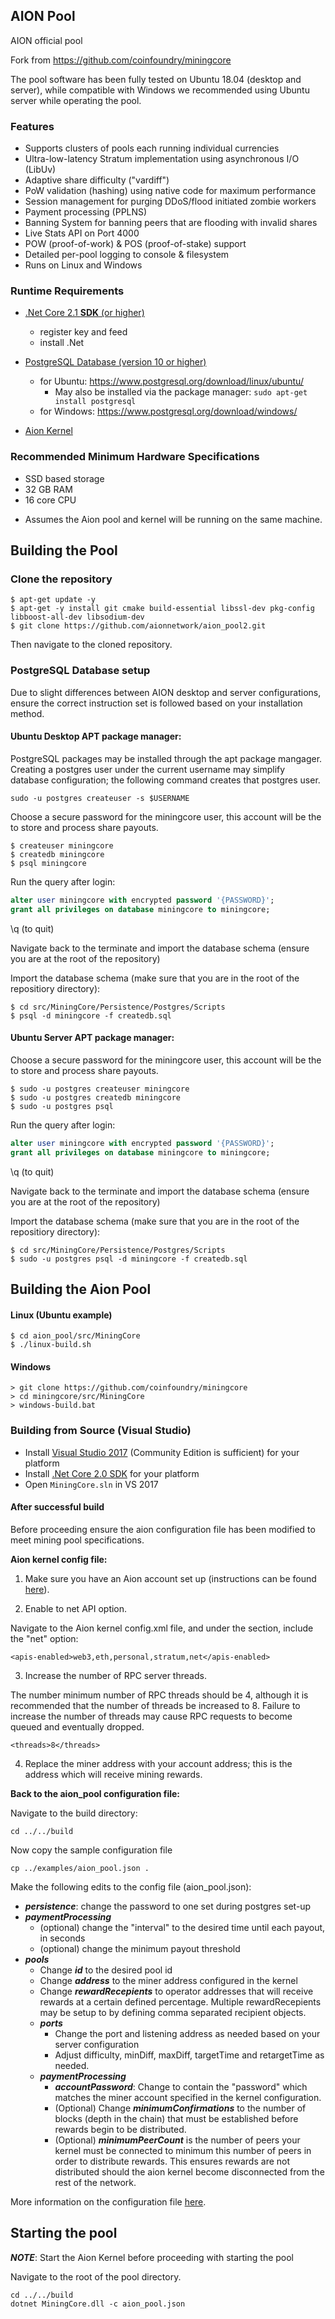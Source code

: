 ## AION Pool

AION official pool

Fork from https://github.com/coinfoundry/miningcore

The pool software has been fully tested on Ubuntu 18.04 (desktop and server), while compatible with Windows we recommended using Ubuntu server while operating the pool. 

### Features

- Supports clusters of pools each running individual currencies
- Ultra-low-latency Stratum implementation using asynchronous I/O (LibUv)
- Adaptive share difficulty ("vardiff")
- PoW validation (hashing) using native code for maximum performance
- Session management for purging DDoS/flood initiated zombie workers
- Payment processing (PPLNS)
- Banning System for banning peers that are flooding with invalid shares
- Live Stats API on Port 4000
- POW (proof-of-work) & POS (proof-of-stake) support
- Detailed per-pool logging to console & filesystem
- Runs on Linux and Windows

### Runtime Requirements

- [.Net Core 2.1 **SDK** (or higher) ](https://www.microsoft.com/net/download/core#/runtime)
  - register key and feed
  - install .Net

- [PostgreSQL Database (version 10 or higher)](https://www.postgresql.org/)
  - for Ubuntu: https://www.postgresql.org/download/linux/ubuntu/
    - May also be installed via the package manager: ```sudo apt-get install postgresql```
  - for Windows: https://www.postgresql.org/download/windows/

- [Aion Kernel](https://github.com/aionnetwork/aion/releases)


### Recommended Minimum Hardware Specifications

- SSD based storage
- 32 GB RAM
- 16 core CPU

* Assumes the Aion pool and kernel will be running on the same machine.

## Building the Pool

### Clone the repository

```console
$ apt-get update -y 
$ apt-get -y install git cmake build-essential libssl-dev pkg-config libboost-all-dev libsodium-dev 
$ git clone https://github.com/aionnetwork/aion_pool2.git
```
Then navigate to the cloned repository.

### PostgreSQL Database setup

Due to slight differences between AION desktop and server configurations, ensure the correct instruction set is followed based on your installation method. 

#### Ubuntu Desktop APT package manager:

PostgreSQL packages may be installed through the apt package mangager. Creating a postgres user under the current username may simplify database configuration; the following command creates that postgres user.

```sudo -u postgres createuser -s $USERNAME```

Choose a secure password for the miningcore user, this account will be the to store and process share payouts.

```console
$ createuser miningcore
$ createdb miningcore
$ psql miningcore
```

Run the query after login:

```sql
alter user miningcore with encrypted password '{PASSWORD}'; 
grant all privileges on database miningcore to miningcore;
```
\q (to quit)

Navigate back to the terminate and import the database schema (ensure you are at the root of the repository)

Import the database schema (make sure that you are in the root of the repositiory directory):

```console
$ cd src/MiningCore/Persistence/Postgres/Scripts
$ psql -d miningcore -f createdb.sql
```

#### Ubuntu Server APT package manager:


Choose a secure password for the miningcore user, this account will be the to store and process share payouts.

```console
$ sudo -u postgres createuser miningcore
$ sudo -u postgres createdb miningcore
$ sudo -u postgres psql
```

Run the query after login:

```sql
alter user miningcore with encrypted password '{PASSWORD}'; 
grant all privileges on database miningcore to miningcore;
```
\q (to quit)

Navigate back to the terminate and import the database schema (ensure you are at the root of the repository)

Import the database schema (make sure that you are in the root of the repositiory directory):

```console
$ cd src/MiningCore/Persistence/Postgres/Scripts
$ sudo -u postgres psql -d miningcore -f createdb.sql
```

## Building the Aion Pool


#### Linux (Ubuntu example)

```console
$ cd aion_pool/src/MiningCore
$ ./linux-build.sh
```

#### Windows

```dosbatch
> git clone https://github.com/coinfoundry/miningcore
> cd miningcore/src/MiningCore
> windows-build.bat
```

### Building from Source (Visual Studio)

- Install [Visual Studio 2017](https://www.visualstudio.com/vs/) (Community Edition is sufficient) for your platform
- Install [.Net Core 2.0 SDK](https://www.microsoft.com/net/download/core) for your platform
- Open `MiningCore.sln` in VS 2017


#### After successful build

Before proceeding ensure the aion configuration file has been modified to meet mining pool specifications. 

**Aion kernel config file:**

1. Make sure you have an Aion account set up (instructions can be found [here](https://github.com/aionnetwork/aion/wiki/Aion-Owner's-Manual/#user-content-kernel)). 

2. Enable to net API option. 

Navigate to the Aion kernel config.xml file, and under the <apis-enabled> section, include the "net" option:

```
<apis-enabled>web3,eth,personal,stratum,net</apis-enabled>
```

3. Increase the number of RPC server threads.

The number minimum number of RPC threads should be 4, although it is recommended that the number of threads be increased to 8. Failure to increase the number of threads may cause RPC requests to become queued and eventually dropped.

```
<threads>8</threads>

```

4. Replace the miner address with your account address; this is the address which will receive mining rewards. 

**Back to the aion_pool configuration file:**

Navigate to the build directory: 
``` 
cd ../../build
```

Now copy the sample configuration file 
```
cp ../examples/aion_pool.json .
```

Make the following edits to the config file (aion_pool.json):
- ***persistence***: change the password to one set during postgres set-up
- ***paymentProcessing*** 
  - (optional) change the "interval" to the desired time until each payout, in seconds
  - (optional) change the minimum payout threshold
- ***pools*** 
  - Change ***id*** to the desired pool id
  - Change ***address*** to the miner address configured in the kernel
  - Change ***rewardRecepients*** to operator addresses that will receive rewards at a certain defined percentage. Multiple rewardRecepients may be setup to by defining comma separated recipient objects.
   - ***ports***
     - Change the port and listening address as needed based on your server configuration
     - Adjust difficulty, minDiff, maxDiff, targetTime and retargetTime as needed.
   - ***paymentProcessing***
     - ***accountPassword***: Change to contain the "password" which matches the miner account specified in the kernel configuration.
     - (Optional) Change ***minimumConfirmations*** to the number of blocks (depth in the chain) that must be established before rewards begin to be distributed.
     - (Optional) ***minimumPeerCount*** is the number of peers your kernel must be connected to minimum this number of peers in order to distribute rewards. This ensures rewards are not distributed should the aion kernel become disconnected from the rest of the network. 

More information on the configuration file [here](https://github.com/coinfoundry/miningcore/wiki/Configuration).

## Starting the pool

***NOTE***: Start the Aion Kernel before proceeding with starting the pool

Navigate to the root of the pool directory. 

```
cd ../../build
dotnet MiningCore.dll -c aion_pool.json
```
